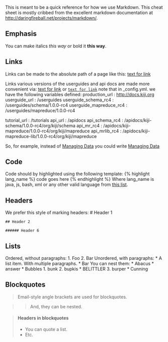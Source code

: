 This is meant to be a quick reference for how we use Markdown.
This cheat sheet is mostly cribbed from the excellent markdown
documentation at http://daringfireball.net/projects/markdown/.

Emphasis
--------
  You can make italics *this way* or bold it **this way**.

Links
-----
  Links can be made to the absolute path of a page like this:
    [text for link](http://url.com/ "Title")

  Links various versions of the userguides and api docs are made more convenient via:
    [text for link]({{userguide_schema_rc4}}title-of-page) or
    [`text for link`]({{site.api_url}}classname.html)
  note that in _config.yml. we have the following variables defined:
production_url : http://docs.kiji.org
userguide_url : /userguides
userguide_schema_rc4 : /userguides/schema/1.0.0-rc4
userguide_mapreduce_rc4 : /userguides/mapreduce/1.0.0-rc4

tutorial_url : /tutorials
api_url : /apidocs
api_schema_rc4 : /apidocs/kiji-schema/1.0.0-rc4/org/kiji/schema
api_mr_rc4 : /apidocs/kiji-mapreduce/1.0.0-rc4/org/kiji/mapreduce
api_mrlib_rc4 : /apidocs/kiji-mapreduce-lib/1.0.0-rc4/org/kiji/mapreduce

  So, for example, instead of
    [Managing Data](http://docs.kiji.org/userguide/schema/1.0.0-rc4/managing-data)
  you could write
    [Managing Data]({{site.userguide_schema_rc4}}managing-data)

Code
----
  Code should by highlighted using the following template:
    {% highlight lang_name %}
      code goes here
    {% endhighlight %}
  Where lang_name is java, js, bash, xml or any other valid language from [this
  list](http://pygments.org/languages/).

Headers
-------
  We prefer this style of marking headers:
    # Header 1

    ## Header 2

    ###### Header 6

Lists
-----
  Ordered, without paragraphs:
    1.  Foo
    2.  Bar
  Unordered, with paragraphs:
    *   A list item.
  With multiple paragraphs.
    *   Bar
      You can nest them:
    *   Abacus
        * answer
    *   Bubbles
        1.  bunk
        2.  bupkis
            * BELITTLER
        3. burper
    *   Cunning

Blockquotes
-----------
> Email-style angle brackets
> are used for blockquotes.

> > And, they can be nested.

> #### Headers in blockquotes
> 
> * You can quote a list.
> * Etc.
